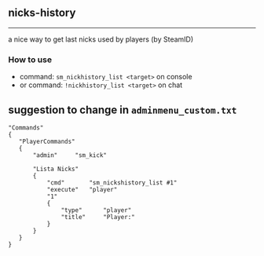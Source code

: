 ## nicks-history
---
a nice way to get last nicks used by players (by SteamID)

### How to use
 - command: `sm_nickhistory_list <target>` on console
 - or command: `!nickhistory_list <target>` on chat
 
 ## suggestion to change in `adminmenu_custom.txt`
 ```
 "Commands"
{
	"PlayerCommands"
	{
		"admin"		"sm_kick"
		
		"Lista Nicks"
		{
			"cmd"		"sm_nickshistory_list #1"
			"execute"	"player"
			"1"
			{
				"type" 		"player"
				"title"		"Player:"
			}
		}
	}
}
```